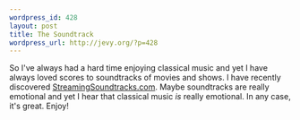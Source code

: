 ```yaml
--- 
wordpress_id: 428
layout: post
title: The Soundtrack
wordpress_url: http://jevy.org/?p=428
---
```

So I've always had a hard time enjoying classical music and yet I have always loved scores to soundtracks of movies and shows.  I have recently discovered <a href="http://www.streamingsoundtracks.com/">StreamingSoundtracks.com</a>.  Maybe soundtracks are really emotional and yet I hear that classical music _is_ really emotional.  In any case, it's great.  Enjoy!
